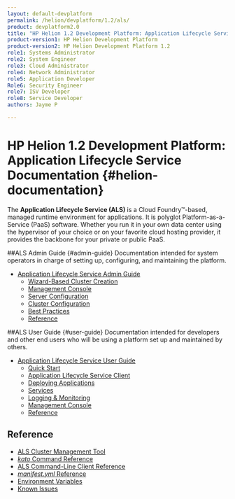 ```yaml
---
layout: default-devplatform
permalink: /helion/devplatform/1.2/als/
product: devplatform2.0
title: "HP Helion 1.2 Development Platform: Application Lifecycle Service Documentation "
product-version1: HP Helion Development Platform
product-version2: HP Helion Development Platform 1.2
role1: Systems Administrator 
role2: System Engineer
role3: Cloud Administrator
role4: Network Administrator
role5: Application Developer
Role6: Security Engineer
role7: ISV Developer
role8: Service Developer
authors: Jayme P

---
```

<!--UNDER REVISION-->

# HP Helion 1.2 Development Platform: Application Lifecycle Service Documentation {#helion-documentation}

 The **Application Lifecycle Service (ALS)** is a Cloud Foundry&#8482;-based, managed runtime environment for applications. It is polyglot
Platform-as-a-Service (PaaS) software. Whether you run it in your own data
center using the hypervisor of your choice or on your favorite cloud
hosting provider, it provides the backbone for your private or public PaaS.

##ALS Admin Guide {#admin-guide}
Documentation intended for system operators in charge of setting up, configuring, and maintaining the platform.

-   [Application Lifecycle Service Admin Guide](/helion/devplatform/1.2/als/admin/)
    -   [Wizard-Based Cluster Creation](/helion/devplatform/1.2/als/admin/#wizard-based-cluster-creation)
    -   [Management Console](/helion/devplatform/1.2/als/admin/#management-console)
    -   [Server Configuration](/helion/devplatform/1.2/als/admin/#server-configuration)
    -   [Cluster Configuration](/helion/devplatform/1.2/als/admin/#cluster-configuration)
    -   [Best Practices](/helion/devplatform/1.2/als/admin/#best-practices)
    -   [Reference](/helion/devplatform/1.2/als/admin/#reference)

##ALS User Guide {#user-guide}
Documentation intended for developers and other end users who will be using a platform set up and maintained by others.

-   [Application Lifecycle Service User Guide](/helion/devplatform/1.2/als/user/)
    -   [Quick Start](/helion/devplatform/1.2/als/user/#quick-start)
    -   [Application Lifecycle Service Client](/helion/devplatform/1.2/als/user/#helion-client)
    -   [Deploying Applications](/helion/devplatform/1.2/als/user/#deploying-applications)
    -   [Services](/helion/devplatform/1.2/als/user/#services)
    -   [Logging & Monitoring](/helion/devplatform/1.2/als/user/#logging-monitoring)
    -   [Management Console](/helion/devplatform/1.2/als/user/#management-console)
    -   [Reference](/helion/devplatform/1.2/als/user/#reference)

## Reference

- [ALS Cluster Management Tool](/helion/devplatform/1.2/als/client/reference/)
- [*kato* Command Reference](/helion/devplatform/1.2/als/admin/reference/kato-ref/)
- [ALS Command-Line Client Reference](/helion/devplatform/1.2/als/user/reference/client-ref/)
- [*manifest.yml* Reference](/helion/devplatform/1.2/als/user/deploy/manifestyml/)
- [Environment Variables](/helion/devplatform/1.2/als/user/reference/environment/)
- [Known Issues](/helion/devplatform/1.2/als/admin/reference/known-issues/)
